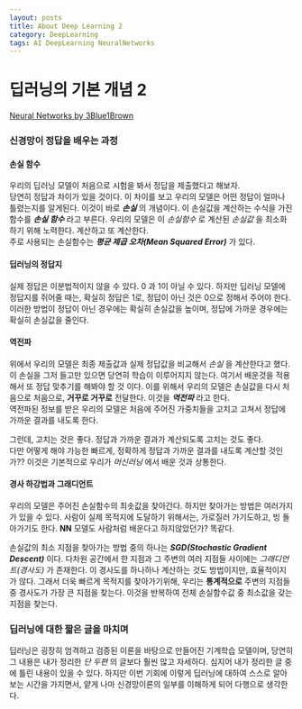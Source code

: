 ```yaml
---
layout: posts
title: About Deep Learning 2
category: DeepLearning
tags: AI DeepLearning NeuralNetworks
---
```


# 딥러닝의 기본 개념 2

[Neural Networks by 3Blue1Brown](https://youtube.com/playlist?list=PLZHQObOWTQDNU6R1_67000Dx_ZCJB-3pi)

### 신경망이 정답을 배우는 과정

#### 손실 함수

우리의 딥러닝 모델이 처음으로 시험을 봐서 정답을 제출했다고 해보자.  
당연히 정답과 차이가 있을 것이다. 이 차이를 보고 우리의 모델은 어떤 정답이 얼마나 틀렸는지를 알게된다. 이것이 바로 _**손실**_ 의 개념이다. 이 손실값을 계산하는 수식을 가진 함수를 _**손실 함수**_ 라고 부른다. 우리의 모델은 이 _손실함수_ 로 계산된 _손실값_ 을 최소화하기 위해 노력한다. 계산하고 또 계산한다.  
주로 사용되는 손실함수는 _**평균 제곱 오차(Mean Squared Error)**_ 가 있다.

#### 딥러닝의 정답지

실제 정답은 이분법적이지 않을 수 있다. 0 과 1이 아닐 수 있다. 하지만 딥러닝 모델에 정답지를 쥐어줄 때는, 확실히 정답은 1로, 정답이 아닌 것은 0으로 정해서 주어야 한다.
이러한 방법이 정답이 아닌 경우에는 확실히 손실값을 높이며, 정답에 가까운 경우에는 확실히 손실값을 줄인다.

#### 역전파

위에서 우리의 모델은 최종 제출값과 실제 정답값을 비교해서 _손실_ 을 계산한다고 했다.
이 손실을 그저 들고만 있으면 당연히 학습이 이루어지지 않는다. 여기서 배운것을 적용해서 또 정답 맞추기를 해봐야 할 것 이다. 이를 위해서 우리의 모델은 손실값을 다시 처음으로 처음으로, **거꾸로 거꾸로** 전달한다. 이것을 _**역전파**_ 라고 한다.  
역전파된 정보를 받은 우리의 모델은 처음에 주어진 가중치들을 고치고 고쳐서 정답에 가까운 결과를 내도록 한다.

그런데, 고치는 것은 좋다. 정답과 가까운 결과가 계산되도록 고치는 것도 좋다.  
다만 어떻게 해야 가능한 빠르게, 정확하게 정답과 가까운 결과를 내도록 계산할 것인가??
이것은 기본적으로 우리가 _머신러닝_ 에서 배운 것과 상통한다.

#### 경사 하강법과 그래디언트

우리의 모델은 주어진 손실함수의 최솟값을 찾아간다. 하지만 찾아가는 방법은 여러가지가 있을 수 있다. 사람이 실제 목적지에 도달하기 위해서는, 가로질러 가기도하고, 빙 돌아가기도 한다. **NN** 모델도 사람처럼 배운다고 하지않았던가? 똑같다.

손실값의 최소 지점을 찾아가는 방법 중의 하나는 _**SGD(Stochastic Gradient Descent)**_ 이다. 다차원 공간에서 한 지점과 그 주변의 여러 지점들 사이에는 _그래디언트(경사도)_ 가 존재한다. 이 경사도를 하나하나 계산하는 것도 방법이지만, 효율적이지가 않다. 그래서 더욱 빠르게 목적지를 찾아가기위해, 우리는 **통계적으로** 주변의 지점들 중 경사도가 가장 큰 지점을 찾는다. 이것을 반복하여 전체 손실함수값 중 최소값을 갖는 지점을 찾는다.

### 딥러닝에 대한 짧은 글을 마치며

딥러닝은 굉장히 엄격하고 검증된 이론을 바탕으로 만들어진 기계학습 모델이며, 당연히 그 내용은 내가 정리한 _단 두편_ 의 글보다 훨씬 많고 자세하다. 심지어 내가 정리한 글 중에 틀린 내용이 있을 수 있다. 하지만 이번 기회에 이렇게 딥러닝에 대하여 스스로 알아보는 시간을 가지면서, 얕게 나마 신경망이론의 일부를 이해하게 되어 다행으로 생각한다.
